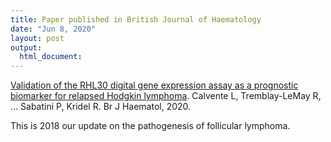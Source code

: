 ```yaml
---
title: Paper published in British Journal of Haematology
date: "Jun 8, 2020"
layout: post
output:
  html_document:
---
```


[Validation of the RHL30 digital gene expression assay as a prognostic biomarker for relapsed Hodgkin lymphoma](https://onlinelibrary.wiley.com/doi/full/10.1111/bjh.16777). Calvente L, Tremblay-LeMay R, ... Sabatini P, Kridel R. Br J Haematol, 2020.

This is 2018 our update on the pathogenesis of follicular lymphoma.
